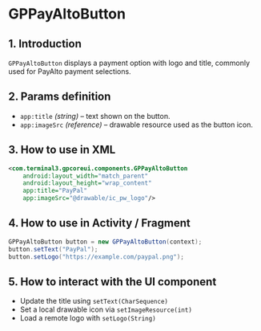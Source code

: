 # GPPayAltoButton

## 1. Introduction
`GPPayAltoButton` displays a payment option with logo and title, commonly used for PayAlto payment selections.

## 2. Params definition
- `app:title` *(string)* – text shown on the button.
- `app:imageSrc` *(reference)* – drawable resource used as the button icon.

## 3. How to use in XML
```xml
<com.terminal3.gpcoreui.components.GPPayAltoButton
    android:layout_width="match_parent"
    android:layout_height="wrap_content"
    app:title="PayPal"
    app:imageSrc="@drawable/ic_pw_logo"/>
```

## 4. How to use in Activity / Fragment
```java
GPPayAltoButton button = new GPPayAltoButton(context);
button.setText("PayPal");
button.setLogo("https://example.com/paypal.png");
```

## 5. How to interact with the UI component
- Update the title using `setText(CharSequence)`
- Set a local drawable icon via `setImageResource(int)`
- Load a remote logo with `setLogo(String)`
